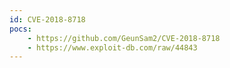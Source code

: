 ```yaml
---
id: CVE-2018-8718
pocs:
    - https://github.com/GeunSam2/CVE-2018-8718
    - https://www.exploit-db.com/raw/44843
---
```


